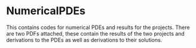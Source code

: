 # NumericalPDEs
This contains codes for numerical PDEs and results for the projects.
There are two PDFs attached, these contain the results of the two projects and derivations to the PDEs as well as derivations to their solutions.
